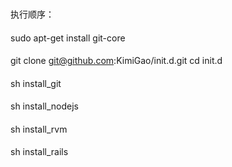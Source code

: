 ###
执行顺序：

####
sudo apt-get install git-core

####
git clone git@github.com:KimiGao/init.d.git
cd init.d

####
sh install_git

####
sh install_nodejs

####
sh install_rvm

####
sh install_rails
